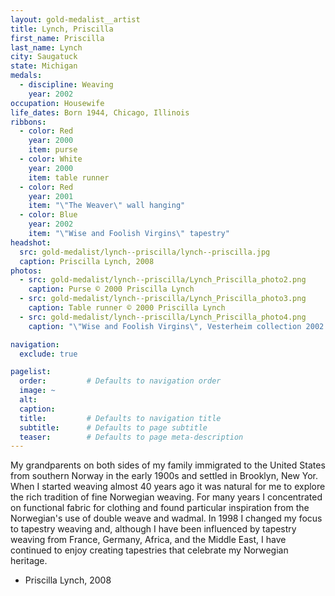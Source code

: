 ```yaml
---
layout: gold-medalist__artist
title: Lynch, Priscilla
first_name: Priscilla
last_name: Lynch
city: Saugatuck
state: Michigan
medals: 
  - discipline: Weaving
    year: 2002
occupation: Housewife
life_dates: Born 1944, Chicago, Illinois
ribbons:
  - color: Red
    year: 2000
    item: purse
  - color: White
    year: 2000
    item: table runner
  - color: Red
    year: 2001
    item: "\"The Weaver\" wall hanging"
  - color: Blue
    year: 2002
    item: "\"Wise and Foolish Virgins\" tapestry"
headshot:
  src: gold-medalist/lynch--priscilla/lynch--priscilla.jpg
  caption: Priscilla Lynch, 2008
photos:
  - src: gold-medalist/lynch--priscilla/Lynch_Priscilla_photo2.png
    caption: Purse © 2000 Priscilla Lynch
  - src: gold-medalist/lynch--priscilla/Lynch_Priscilla_photo3.png
    caption: Table runner © 2000 Priscilla Lynch
  - src: gold-medalist/lynch--priscilla/Lynch_Priscilla_photo4.png
    caption: "\"Wise and Foolish Virgins\", Vesterheim collection 2002.047.001 © Vesterheim Norwegian-American Museum"

navigation:
  exclude: true

pagelist:
  order:         # Defaults to navigation order  
  image: ~
  alt:
  caption:
  title:         # Defaults to navigation title
  subtitle:      # Defaults to page subtitle
  teaser:        # Defaults to page meta-description  
---
```

My grandparents on both sides of my family immigrated to the United States from southern Norway in the early 1900s and settled in Brooklyn, New Yor. When I started weaving almost 40 years ago it was natural for me to explore the rich tradition of fine Norwegian weaving. For many years I concentrated on functional fabric for clothing and found particular inspiration from the Norwegian's use of double weave and wadmal. In 1998 I changed my focus to tapestry weaving and, although I have been influenced by tapestry weaving from France, Germany, Africa, and the Middle East, I have continued to enjoy creating tapestries that celebrate my Norwegian heritage.

- Priscilla Lynch, 2008